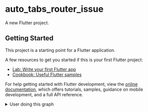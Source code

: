 # auto_tabs_router_issue

A new Flutter project.

## Getting Started

This project is a starting point for a Flutter application.

A few resources to get you started if this is your first Flutter project:

- [Lab: Write your first Flutter app](https://docs.flutter.dev/get-started/codelab)
- [Cookbook: Useful Flutter samples](https://docs.flutter.dev/cookbook)

For help getting started with Flutter development, view the
[online documentation](https://docs.flutter.dev/), which offers tutorials,
samples, guidance on mobile development, and a full API reference.

<details>
  <summary>User doing this graph</summary><p>
  ```mermaid
  graph TD;
      A-->B;
      A-->C;
      B-->D;
      C-->D;
```</p>
</details> 


